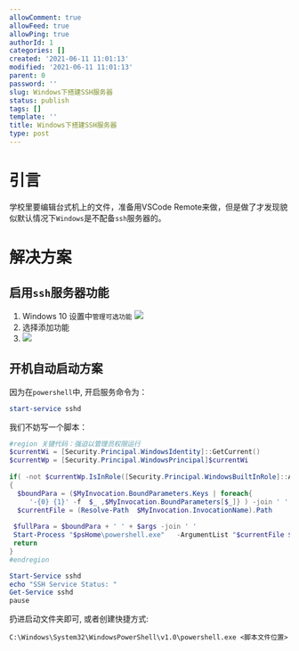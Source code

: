 ```yaml
---
allowComment: true
allowFeed: true
allowPing: true
authorId: 1
categories: []
created: '2021-06-11 11:01:13'
modified: '2021-06-11 11:01:13'
parent: 0
password: ''
slug: Windows下搭建SSH服务器
status: publish
tags: []
template: ''
title: Windows下搭建SSH服务器
type: post
---
```

# 引言

学校里要编辑台式机上的文件，准备用VSCode Remote来做，但是做了才发现貌似默认情况下`Windows`是不配备`ssh`服务器的。

# 解决方案

## 启用`ssh`服务器功能

1. Windows 10 设置中`管理可选功能`
   ![](https://cdn.jsdelivr.net/gh/JeffersonQin/blog-asset@latest/usr/picgo/20210611110402.png)
2. 选择添加功能
3. ![](https://cdn.jsdelivr.net/gh/JeffersonQin/blog-asset@latest/usr/picgo/20210611110523.png)

## 开机自动启动方案

因为在`powershell`中, 开启服务命令为：

```powershell
start-service sshd
```

我们不妨写一个脚本：

```powershell
#region 关键代码：强迫以管理员权限运行
$currentWi = [Security.Principal.WindowsIdentity]::GetCurrent()
$currentWp = [Security.Principal.WindowsPrincipal]$currentWi
 
if( -not $currentWp.IsInRole([Security.Principal.WindowsBuiltInRole]::Administrator))
{
  $boundPara = ($MyInvocation.BoundParameters.Keys | foreach{
     '-{0} {1}' -f  $_ ,$MyInvocation.BoundParameters[$_]} ) -join ' '
  $currentFile = (Resolve-Path  $MyInvocation.InvocationName).Path
 
 $fullPara = $boundPara + ' ' + $args -join ' '
 Start-Process "$psHome\powershell.exe"   -ArgumentList "$currentFile $fullPara"   -verb runas
 return
}
#endregion

Start-Service sshd
echo "SSH Service Status: "
Get-Service sshd
pause
```

扔进启动文件夹即可, 或者创建快捷方式:

```
C:\Windows\System32\WindowsPowerShell\v1.0\powershell.exe <脚本文件位置>
```
